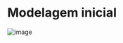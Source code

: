 # Modelagem inicial
![image](https://github.com/poo-ec-2024-1/g6/assets/155964265/14122f92-6657-47d4-8165-379655a7a236)
